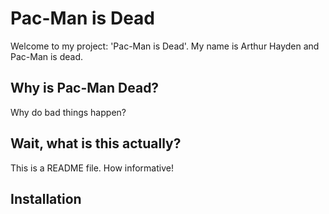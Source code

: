# Pac-Man is Dead
Welcome to my project: 'Pac-Man is Dead'. My name is Arthur Hayden and
Pac-Man is dead.

## Why is Pac-Man Dead?
Why do bad things happen?

## Wait, what is this actually?
This is a README file. How informative!

## Installation
